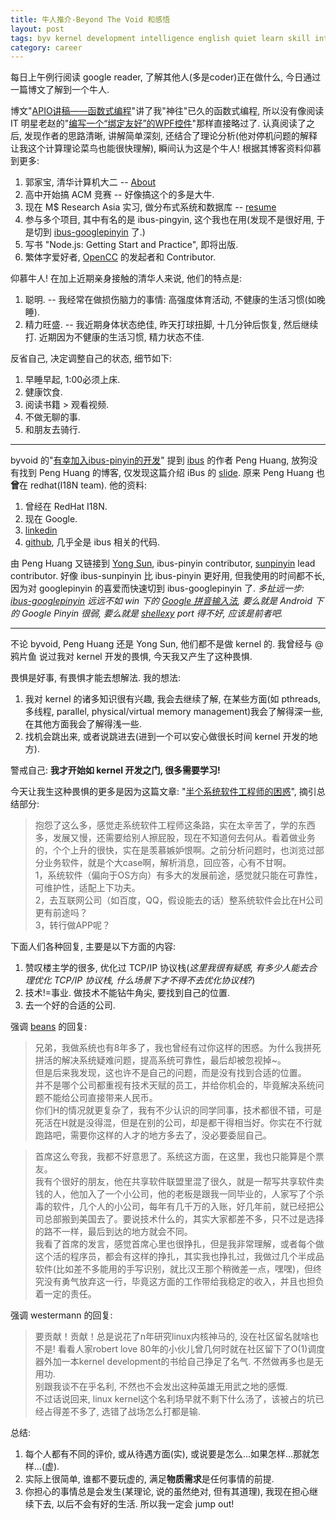 ```yaml
---
title: 牛人推介-Beyond The Void 和感悟
layout: post
tags: byv kernel development intelligence english quiet learn skill interests
category: career
---
```


每日上午例行阅读 google reader, 了解其他人(多是coder)正在做什么, 今日通过一篇博文了解到一个牛人.

博文"[APIO讲稿——函数式编程](http://www.byvoid.com/blog/)"讲了我"神往"已久的函数式编程, 所以没有像阅读IT 明星老赵的"[编写一个“绑定友好”的WPF控件](http://blog.zhaojie.me/2012/05/wpf-binding-friendly-user-control.html)"那样直接略过了. 认真阅读了之后, 发现作者的思路清晰, 讲解简单深刻, 还结合了理论分析(他对停机问题的解释让我这个计算理论菜鸟也能很快理解), 瞬间认为这是个牛人! 根据其博客资料仰慕到更多:  
1. 郭家宝, 清华计算机大二 -- [About](http://resume.byvoid.com/)  
2. 高中开始搞 ACM 竞赛 -- 好像搞这个的多是大牛.  
3. 现在 M$ Research Asia 实习, 做分布式系统和数据库 -- [resume](http://resume.byvoid.com/home/resume)  
4. 参与多个项目, 其中有名的是 ibus-pingyin, 这个我也在用(发现不是很好用, 于是切到 [ibus-googlepinyin](http://linuxtoy.org/archives/ibus-googlepinyin.html) 了.)  
5. 写书 "Node.js: Getting Start and Practice", 即将出版.  
6. 繁体字爱好者, [OpenCC](http://code.google.com/p/opencc/) 的发起者和 Contributor.  

仰慕牛人! 在加上近期亲身接触的清华人来说, 他们的特点是:  
1. 聪明. -- 我经常在做损伤脑力的事情: 高强度体育活动, 不健康的生活习惯(如晚睡).  
2. 精力旺盛. -- 我近期身体状态绝佳, 昨天打球扭脚, 十几分钟后恢复, 然后继续打. 近期因为不健康的生活习惯, 精力状态不佳.  

反省自己, 决定调整自己的状态, 细节如下:  
1. 早睡早起, 1:00必须上床.  
2. 健康饮食.  
3. 阅读书籍 > 观看视频.  
4. 不做无聊的事.  
5. 和朋友去骑行.  

---

byvoid 的"[有幸加入ibus-pinyin的开发](http://www.byvoid.com/blog/join-develop-ibus-pinyin/)" 提到 [ibus](http://code.google.com/p/ibus/) 的作者 Peng Huang, 放狗没有找到 Peng Huang 的博客, 仅发现这篇介绍 iBus 的 [slide](http://2008.gnome.asia/static/upload/event_file/ibus-GNOME.pdf). 原来 Peng Huang 也**曾**在 redhat(I18N team). 他的资料:  
1. 曾经在 RedHat I18N.  
2. 现在 Google.   
3. [linkedin](http://ca.linkedin.com/pub/peng-huang/10/752/270)  
4. [github](https://github.com/phuang), 几乎全是 ibus 相关的代码.  

由 Peng Huang 又链接到 [Yong Sun](http://yongsun.me/about/), ibus-pinyin contributor, [sunpinyin](http://code.google.com/p/sunpinyin/) lead contributor. 好像 ibus-sunpinyin 比 ibus-pinyin 更好用, 但我使用的时间都不长, 因为对 googlepinyin 的喜爱而快速切到 ibus-googlepinyin 了. *多扯远一步: [ibus-googlepinyin](http://linuxtoy.org/archives/ibus-googlepinyin.html) 远远不如 win 下的 [Google 拼音输入法](http://www.google.com/intl/zh-CN/ime/pinyin/), 要么就是 Android 下的 Google Pinyin 很弱, 要么就是 [shellexy](twitter.com/shellexy) port 得不好, 应该是前者吧.*

---

不论 byvoid, Peng Huang 还是 Yong Sun, 他们都不是做 kernel 的. 我曾经与 @鸦片鱼 说过我对 kernel 开发的畏惧, 今天我又产生了这种畏惧. 

畏惧是好事, 有畏惧才能去想解法. 我的想法:  
1. 我对 kernel 的诸多知识很有兴趣, 我会去继续了解, 在某些方面(如 pthreads, 多线程, parallel, physical/virtual memory management)我会了解得深一些, 在其他方面我会了解得浅一些.   
2. 找机会跳出来, 或者说跳进去(进到一个可以安心做很长时间 kernel 开发的地方).  

警戒自己: **我才开始如 kernel 开发之门, 很多需要学习!**

今天让我生这种畏惧的更多是因为这篇文章: "[半个系统软件工程师的困惑](http://www.tektalk.org/2012/01/20/%E5%8D%8A%E4%B8%AA%E7%B3%BB%E7%BB%9F%E8%BD%AF%E4%BB%B6%E5%B7%A5%E7%A8%8B%E5%B8%88%E7%9A%84%E5%9B%B0%E6%83%91/)", 摘引总结部分:

> 抱怨了这么多，感觉走系统软件工程师这条路，实在太辛苦了，学的东西多，发展又慢，还需要给别人擦屁股，现在不知道何去何从。看着做业务的，个个上升的很快，实在是羡慕嫉妒恨啊。之前分析问题时，也浏览过部分业务软件，就是个大case啊，解析消息，回应答，心有不甘啊。  
> 1，系统软件（偏向于OS方向）有多大的发展前途，感觉就只能在可靠性，可维护性，适配上下功夫。  
> 2，去互联网公司（如百度，QQ，假设能去的话）整系统软件会比在H公司更有前途吗？  
> 3，转行做APP呢？  
 
下面人们各种回复, 主要是以下方面的内容:  
1. 赞叹楼主学的很多, 优化过 TCP/IP 协议栈(*这里我很有疑惑, 有多少人能去合理优化 TCP/IP 协议栈, 什么场景下才不得不去优化协议栈?*)  
2. 技术!=事业. 做技术不能钻牛角尖, 要找到自己的位置.  
3. 去一个好的合适的公司.  

强调 [beans](http://www.beanos.org/) 的回复:

> 兄弟，我做系统也有8年多了，我也曾经有过你这样的困惑。为什么我拼死拼活的解决系统疑难问题，提高系统可靠性，最后却被忽视掉~。  
> 但是后来我发现，这也许不是自己的问题，而是没有找到合适的位置。  
> 并不是哪个公司都重视有技术天赋的员工，并给你机会的，毕竟解决系统问题不能给公司直接带来人民币。  
> 你们H的情况就更复杂了，我有不少认识的同学同事，技术都很不错，可是死活在H就是没得混，但是在别的公司，却是都干得相当好。你实在不行就跑路吧，需要你这样的人才的地方多去了，没必要委屈自己。  

> 首席这么夸我，我都不好意思了。系统这方面，在这里，我也只能算是个票友。  
> 我有个很好的朋友，他在共享软件联盟里混了很久，就是一帮写共享软件卖钱的人，他加入了一个小公司，他的老板是跟我一同毕业的，人家写了个杀毒的软件，几个人的小公司，每年有几千万的入账，好几年前，就已经把公司总部搬到美国去了。要说技术什么的，其实大家都差不多，只不过是选择的路不一样，最后到达的地方就会不同。  
> 我看了首席的发言，感觉首席心里也很挣扎，但是我非常理解，或者每个做这个活的程序员，都会有这样的挣扎，其实我也挣扎过，我做过几个半成品软件(比如差不多能用的手写识别，就比汉王那个稍微差一点，嘿嘿)，但终究没有勇气放弃这一行，毕竟这方面的工作带给我稳定的收入，并且也担负着一定的责任。

强调 westermann 的回复:

> 要贡献！贡献！总是说花了n年研究linux内核神马的, 没在社区留名就啥也不是! 看看人家robert love 80年的小伙儿曾几何时就在社区留下了O(1)调度器外加一本kernel development的书给自己挣足了名气. 不然做再多也是无用功.   
> 别跟我谈不在乎名利, 不然也不会发出这种英雄无用武之地的感慨.  
> 不过话说回来, linux kernel这个名利场早就不剩下什么汤了，该被占的坑已经占得差不多了, 选错了战场怎么打都是输.

总结:  
1. 每个人都有不同的评价, 或从待遇方面(实), 或说要是怎么...如果怎样...那就怎样...(虚).  
2. 实际上很简单, 谁都不要玩虚的, 满足**物质需求**是任何事情的前提.  
3. 你担心的事情总是会发生(某理论, 说的虽然绝对, 但有其道理), 我现在担心继续下去, 以后不会有好的生活. 所以我一定会 jump out!
